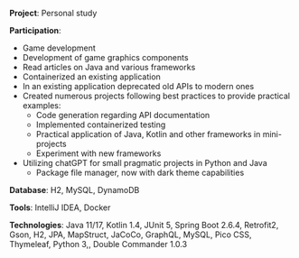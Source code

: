 **Project**: Personal study

**Participation**:

- Game development
- Development of game graphics components
- Read articles on Java and various frameworks
- Containerized an existing application
- In an existing application deprecated old APIs to modern ones
- Created numerous projects following best practices to provide practical examples:
	- Code generation regarding API documentation
	- Implemented containerized testing
	- Practical application of Java, Kotlin and other frameworks in mini-projects
	- Experiment with new frameworks
- Utilizing chatGPT for small pragmatic projects in Python and Java
	- Package file manager, now with dark theme capabilities

**Database**: H2, MySQL, DynamoDB

**Tools**: IntelliJ IDEA, Docker

**Technologies**: Java 11/17, Kotlin 1.4, JUnit 5, Spring Boot 2.6.4, Retrofit2, Gson, H2, JPA, MapStruct, JaCoCo, GraphQL, MySQL, Pico CSS, Thymeleaf, Python 3,, Double Commander 1.0.3
